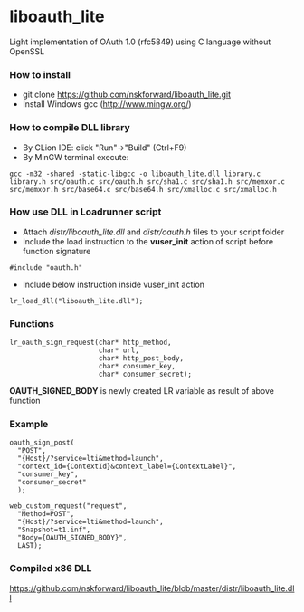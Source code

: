 # liboauth_lite
Light implementation of OAuth 1.0 (rfc5849) using C language without OpenSSL

### How to install
- git clone https://github.com/nskforward/liboauth_lite.git
- Install Windows gcc (http://www.mingw.org/)

### How to compile DLL library
- By CLion IDE: click "Run"->"Build" (Ctrl+F9)
- By MinGW terminal execute:
```
gcc -m32 -shared -static-libgcc -o liboauth_lite.dll library.c library.h src/oauth.c src/oauth.h src/sha1.c src/sha1.h src/memxor.c src/memxor.h src/base64.c src/base64.h src/xmalloc.c src/xmalloc.h
```

### How use DLL in Loadrunner script
- Attach *distr/liboauth_lite.dll* and *distr/oauth.h* files to your script folder
- Include the load instruction to the **vuser_init** action of script before function signature
```
#include "oauth.h"
```
- Include below instruction inside vuser_init action
 ```
 lr_load_dll("liboauth_lite.dll");
 ```

### Functions
```
lr_oauth_sign_request(char* http_method,
                      char* url,
                      char* http_post_body,
                      char* consumer_key,
                      char* consumer_secret);
```
**OAUTH_SIGNED_BODY** is newly created LR variable as result of above function

### Example
```
oauth_sign_post(
  "POST",
  "{Host}/?service=lti&method=launch",
  "context_id={ContextId}&context_label={ContextLabel}",
  "consumer_key",
  "consumer_secret"
  );
	
web_custom_request("request",
  "Method=POST",
  "{Host}/?service=lti&method=launch",
  "Snapshot=t1.inf",
  "Body={OAUTH_SIGNED_BODY}",
  LAST);
```

### Compiled x86 DLL
https://github.com/nskforward/liboauth_lite/blob/master/distr/liboauth_lite.dll